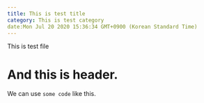 ```yaml
---
title: This is test title
category: This is test category
date:Mon Jul 20 2020 15:36:34 GMT+0900 (Korean Standard Time)
---
```


This is test file

# And this is header.

We can use `some code` like this.
